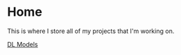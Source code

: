 # Home

This is where I store all of my projects that I'm working on. 

 [DL Models](DL-models.md)



